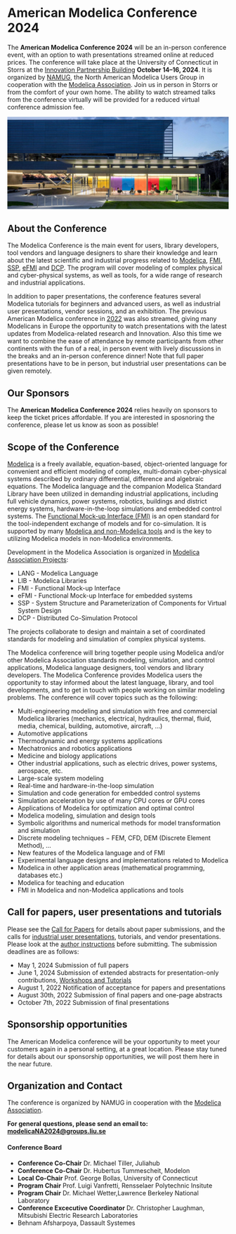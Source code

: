 # American Modelica Conference 2024

The **American Modelica Conference 2024** will be an in-person conference event, with an option to wath presentations streamed online at reduced prices. The conference will take place at the University of Connecticut in Storrs at the [Innovation Partnership Building](https://techpark.uconn.edu/) **October 14–16, 2024**. It is organized by [NAMUG](https://namug.org/), the North American Modelica Users Group in cooperation with the [Modelica Association](https://modelica.org/association). Join us in person in Storrs or from the comfort of your own home. The ability to watch streamed talks from the conference virtually will be provided for a reduced virtual conference admission fee.

![](UConn-Innovation-Partnership-1920x800.jpg)


## About the Conference

The Modelica Conference is the main event for users, library developers, tool vendors and language designers to share their knowledge and learn about the latest scientific and industrial progress related to [Modelica](https://modelica.org/), [FMI](https://fmi-standard.org/), [SSP](https://ssp-standard.org/), [eFMI](http://efmi-standard.org/) and [DCP](https://dcp-standard.org/).
The program will cover modeling of complex physical and cyber-physical systems, as well as tools, for a wide range of research and industrial applications.

In addition to paper presentations, the conference features several Modelica tutorials for beginners and advanced users, as well as industrial user presentations, vendor sessions, and an exhibition.
The previous American Modelica conference in [2022](https://2022.american.conference.modelica.org/) was also streamed, giving many Modelicans in Europe the opportunity to watch presentations with the latest updates from Modelica-related research and Innovation. Also this time we want to combine the ease of attendance by remote participants from other continents with the fun of a real, in person event with lively discussions in the breaks and an in-person conference dinner! Note that full paper presentations have to be in person, but industrial user presentations can be given remotely.

<!-- We are looking forward to seeing you in Dallas. As a first for a Modelica conference, we are planning to organize a **Modelica-oriented job fair** at the in-person event in Dallas that gives a unique opportunity for employers, students about to graduate, and Modelica practitioners to get to know each other. More details will be forthcoming at this site as the conference date comes closer.   -->

## Our Sponsors

The **American Modelica Conference 2024** relies heavily on sponsors to keep the ticket prices affordable. If you are interested in sposnoring the conference, please let us know as soon as possible! 

<!-- Please visit our [Sponsor page](https://2022.american.conference.modelica.org/Sponsors.html), and also take the time to check out the sponsor exhibition at the conference. -->


## Scope of the Conference

[Modelica](https://modelica.org/) is a freely available, equation-based, object-oriented language for convenient and efficient modeling of complex, multi-domain cyber-physical systems described by ordinary differential, difference and algebraic equations. The Modelica language and the companion Modelica Standard Library have been utilized in demanding industrial applications, including full vehicle dynamics, power systems, robotics, buildings and district energy systems, hardware-in-the-loop simulations and embedded control systems. The [Functional Mock-up Interface (FMI)](https://www.fmi-standard.org/) is an open standard for the tool-independent exchange of models and for co-simulation. It is supported by many [Modelica and non-Modelica tools](https://modelica.org/tools) and is the key to utilizing Modelica models in non-Modelica environments.

Development in the Modelica Association is organized in [Modelica Association Projects](https://modelica.org/projects):

- LANG - Modelica Language
- LIB - Modelica Libraries
- FMI - Functional Mock-up Interface
- eFMI - Functional Mock-up Interface for embedded systems
- SSP - System Structure and Parameterization of Components for Virtual System Design
- DCP - Distributed Co-Simulation Protocol

The projects collaborate to design and maintain a set of coordinated standards for modeling and simulation of complex physical systems.

The Modelica conference will bring together people using Modelica and/or other Modelica Association standards modeling, simulation, and control applications, Modelica language designers, tool vendors and library developers. The Modelica Conference provides Modelica users the opportunity to stay informed about the latest language, library, and tool developments, and to get in touch with people working on similar modeling problems. The conference will cover topics such as the following:
- Multi-engineering modeling and simulation with free and commercial Modelica libraries (mechanics, electrical, hydraulics, thermal, fluid, media, chemical, building, automotive, aircraft, ...)
- Automotive applications
- Thermodynamic and energy systems applications
- Mechatronics and robotics applications
- Medicine and biology applications
- Other industrial applications, such as electric drives, power systems, aerospace, etc.
- Large-scale system modeling
- Real-time and hardware-in-the-loop simulation
- Simulation and code generation for embedded control systems
- Simulation acceleration by use of many CPU cores or GPU cores
- Applications of Modelica for optimization and optimal control
- Modelica modeling, simulation and design tools
- Symbolic algorithms and numerical methods for model transformation and simulation
- Discrete modeling techniques − FEM, CFD, DEM (Discrete Element Method), ...
- New features of the Modelica language and of FMI
- Experimental language designs and implementations related to Modelica
- Modelica in other application areas (mathematical programming, databases etc.)
- Modelica for teaching and education
- FMI in Modelica and non-Modelica applications and tools

## Call for papers, user presentations and tutorials

Please see the [Call for Papers](call2024) for details about paper submissions, and the calls for [industrial user presentations](call2024), tutorials, and vendor presentations. Please look at the [author instructions](authors) before submitting. The submission deadlines are as follows:  


- May 1, 2024 Submission of full papers
- June 1, 2024 Submission of extended abstracts for presentation-only contributions, [Workshops and Tutorials](https://docs.google.com/forms/d/e/1FAIpQLScsRLAe-YwK7yAQoW6B5KQQ87M_SU4dgj6eKnvpjG3h53HMGw/viewform)
- August 1, 2022 Notification of acceptance for papers and presentations
- August 30th, 2022 Submission of final papers and one-page abstracts
- October 7th, 2022 Submission of final presentations

## Sponsorship opportunities

The American Modelica conference will be your opportunity to meet your customers again in a personal setting, at a great location. Please stay tuned for details about our sponsorship opportunities, we will post them here in the near future.


## Organization and Contact

The conference is organized by NAMUG in cooperation with the [Modelica Association](https://modelica.org/).

**For general questions, please send an email to:** **[modelicaNA2024@groups.liu.se](mailto:modelicaNA2024@groups.liu.se)**


#### Conference Board

  -  **Conference Co-Chair** Dr. Michael Tiller, Juliahub
  -  **Conference Co-Chair** Dr. Hubertus Tummescheit, Modelon
  -  **Local Co-Chair** Prof. George Bollas, University of Connecticut
  -  **Program Chair** Prof. Luigi Vanfretti, Rensselaer Polytechnic Insitute
  -  **Program Chair** Dr. Michael Wetter,Lawrence Berkeley National Laboratory
  -  **Conference Excecutive Coordinator** Dr. Christopher Laughman, Mitsubishi Electric Research Laboratories
  -  Behnam Afsharpoya, Dassault Systemes
